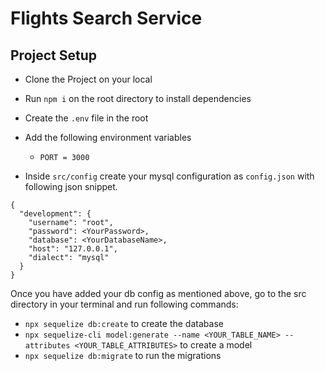 # Flights Search Service

## Project Setup
- Clone the Project on your local
- Run `npm i` on the root directory to install dependencies
- Create the `.env` file in the root
- Add the following environment variables

    - `PORT = 3000`

- Inside `src/config` create your mysql configuration as `config.json` with following json snippet.

```
{
  "development": {
    "username": "root",
    "password": <YourPassword>,
    "database": <YourDatabaseName>,
    "host": "127.0.0.1",
    "dialect": "mysql"
  }
}

```

Once you have added your db config as mentioned above, go to the src directory in your terminal and run following commands:

- `npx sequelize db:create` to create the database
- `npx sequelize-cli model:generate --name <YOUR_TABLE_NAME> --attributes <YOUR_TABLE_ATTRIBUTES>` to create a model
- `npx sequelize db:migrate` to run the migrations